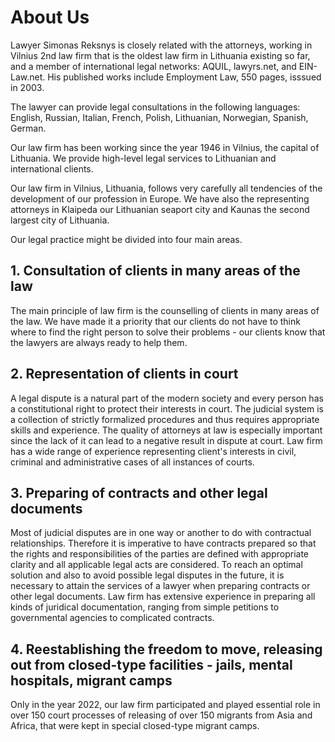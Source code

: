 # About Us

Lawyer Simonas Reksnys is closely related with the attorneys, working in Vilnius 2nd law firm that is the oldest law firm in Lithuania existing so far, and a member of international legal networks: AQUIL, lawyrs.net, and EIN-Law.net. His published works include Employment Law, 550 pages, isssued in 2003.

The lawyer can provide legal consultations in the following languages: English, Russian, Italian, French, Polish, Lithuanian, Norwegian, Spanish, German.

Our law firm has been working since the year 1946 in Vilnius, the capital of Lithuania. We provide high-level legal services to Lithuanian and international clients. 

Our law firm in Vilnius, Lithuania, follows very carefully all tendencies of the development of our profession in Europe. We have also the representing attorneys in Klaipeda our Lithuanian seaport city and Kaunas the second largest city of Lithuania.

Our legal practice might be divided into four main areas.

## 1. Consultation of clients in many areas of the law

The main principle of law firm is the counselling of clients in many areas of the law. We have made it a priority that our clients do not have to think where to find the right person to solve their problems - our clients know that the lawyers are always ready to help them.

## 2. Representation of clients in court

A legal dispute is a natural part of the modern society and every person has a constitutional right to protect their interests in court. The judicial system is a collection of strictly formalized procedures and thus requires appropriate skills and experience. The quality of attorneys at law is especially important since the lack of it can lead to a negative result in dispute at court. Law firm has a wide range of experience representing client's interests in civil, criminal and administrative cases of all instances of courts.

## 3. Preparing of contracts and other legal documents

Most of judicial disputes are in one way or another to do with contractual relationships. Therefore it is imperative to have contracts prepared so that the rights and responsibilities of the parties are defined with appropriate clarity and all applicable legal acts are considered. To reach an optimal solution and also to avoid possible legal disputes in the future, it is necessary to attain the services of a lawyer when preparing contracts or other legal documents. Law firm has extensive experience in preparing all kinds of juridical documentation, ranging from simple petitions to governmental agencies to complicated contracts.

## 4. Reestablishing the freedom to move, releasing out from closed-type facilities - jails, mental hospitals, migrant camps

Only in the year 2022, our law firm participated and played essential role in over 150 court processes of releasing of over 150 migrants from Asia and Africa, that were kept in special closed-type migrant camps.

